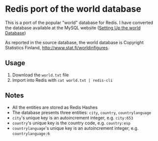 # Redis port of the world database

This is a port of the popular "world" database for Redis. I have converted the database available at the MySQL website ([Setting Up the world Database](https://dev.mysql.com/doc/world-setup/en/))

As reported in the source database, the world database is Copyright Statistics Finland, http://www.stat.fi/worldinfigures. 

## Usage

1. Download the `world.txt` file
2. Import into Redis with `cat world.txt | redis-cli`

## Notes

* All the entities are stored as Redis Hashes
* The database presents three entities: `city`, `country`, `countrylanguage`
* `city`'s unique key is an autoincrement integer, e.g. `city:653`
* `country`'s unique key is the country code, e.g. `country:esp`
* `countrylanguage`'s unique key is an autoincrement integer, e.g. `countrylanguage:6`

